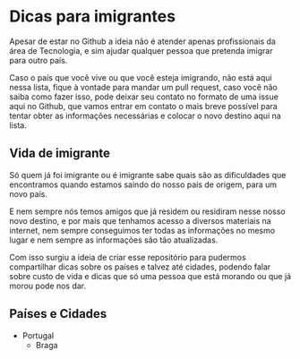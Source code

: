 # Dicas para imigrantes

Apesar de estar no Github a ideia não é atender apenas profissionais da área de Tecnologia, e sim ajudar qualquer pessoa que pretenda imigrar para outro país.

Caso o país que você vive ou que você esteja imigrando, não está aqui nessa lista, fique à vontade para mandar um pull request, caso você não saiba como fazer isso, pode deixar seu contato no formato de uma issue aqui no Github, que vamos entrar em contato o mais breve possível para tentar obter as informações necessárias e colocar o novo destino aqui na lista.

## Vida de imigrante

Só quem já foi imigrante ou é imigrante sabe quais são as dificuldades que encontramos quando estamos saindo do nosso país de origem, para um novo país.

E nem sempre nós temos amigos que já residem ou residiram nesse nosso novo destino, e por mais que tenhamos acesso a diversos materiais na internet, nem sempre conseguimos ter todas as informações no mesmo lugar e nem sempre as informações são tão atualizadas.

Com isso surgiu a ideia de criar esse repositório para pudermos compartilhar dicas sobre os países e talvez até cidades, podendo falar sobre custo de vida e dicas que só uma pessoa que está morando ou que já morou pode nos dar.

## Países e Cidades

- Portugal
  - Braga
